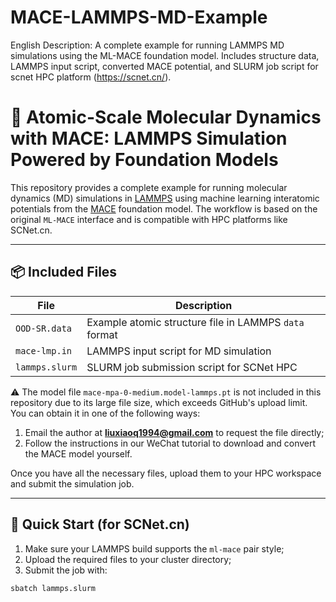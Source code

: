 # MACE-LAMMPS-MD-Example
English Description: A complete example for running LAMMPS MD simulations using the ML-MACE foundation model. Includes structure data, LAMMPS input script, converted MACE potential, and SLURM job script for scnet HPC platform (https://scnet.cn/).

# 🧠 Atomic-Scale Molecular Dynamics with MACE: LAMMPS Simulation Powered by Foundation Models

This repository provides a complete example for running molecular dynamics (MD) simulations in [LAMMPS](https://lammps.org/) using machine learning interatomic potentials from the [MACE](https://github.com/ACEsuit/mace) foundation model. The workflow is based on the original `ML-MACE` interface and is compatible with HPC platforms like SCNet.cn.

---

## 📦 Included Files

| File | Description |
|------|-------------|
| `OOD-SR.data` | Example atomic structure file in LAMMPS `data` format |
| `mace-lmp.in` | LAMMPS input script for MD simulation |
| `lammps.slurm` | SLURM job submission script for SCNet HPC |

⚠️ The model file `mace-mpa-0-medium.model-lammps.pt` is not included in this repository due to its large file size, which exceeds GitHub's upload limit. You can obtain it in one of the following ways:

1. Email the author at **liuxiaoq1994@gmail.com** to request the file directly;
2. Follow the instructions in our WeChat tutorial to download and convert the MACE model yourself.

Once you have all the necessary files, upload them to your HPC workspace and submit the simulation job.

---

## 🚀 Quick Start (for SCNet.cn)

1. Make sure your LAMMPS build supports the `ml-mace` pair style;
2. Upload the required files to your cluster directory;
3. Submit the job with:

```bash
sbatch lammps.slurm
